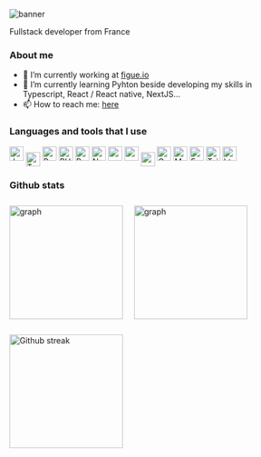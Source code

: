 ![banner](https://user-images.githubusercontent.com/93910888/229377336-3c2a9114-51a9-4f30-9a76-88ac92a86c3d.jpg)

Fullstack developer from France

### About me

- 🔭 I’m currently working at [figue.io](https://www.figue.io/)
- 🌱 I’m currently learning Pyhton beside developing my skills in Typescript, React / React native, NextJS...
- 📫 How to reach me: [here](mailto:philippe.locatelli@epitech.eu?subject=[GitHub]%20Source%20Han%20Sans)


### Languages and tools that I use

<div>

  <img align="top" src="https://img.shields.io/badge/JavaScript-C0AD17?style=for-the-badge&logo=javascript&logoColor=white" alt="Jvascript" title="JavaScript" height="25px">
  
  <img style="margin-top: 10px;" align="top" src="https://img.shields.io/badge/TypeScript-blue?style=for-the-badge&logo=typescript&logoColor=white" alt="TypeScript" title="TypeScript" height="25px">
  
  <img align="top" src="https://img.shields.io/badge/Python-253657?style=for-the-badge&logo=python&logoColor=white" alt="Python" title="Python" height="25px">
  
  <img align="top" src="https://img.shields.io/badge/PHP-777BB4?style=for-the-badge&logo=php&logoColor=white" alt="PHP" title="PHP" height="25px">
  
  <img align="top" src="https://img.shields.io/badge/React/React_Native-20232A?style=for-the-badge&logo=react&logoColor=white" alt="React" title="React" height="25px">
  
  <img align="top" src="https://img.shields.io/badge/next.js-000000?style=for-the-badge&logo=nextdotjs&logoColor=white" alt="Next" title="Next" height="25px">
  
  <img align="top" src="https://img.shields.io/badge/Node.js-339933?style=for-the-badge&logo=nodedotjs&logoColor=white" alt="node" title="Node" height="25px">
  
  <img align="top" src="https://img.shields.io/badge/Express.js-000000?style=for-the-badge&logo=express&logoColor=white" alt="express" title="Express" height="25px">
  
  <img align="top" style="margin-top: 10px;" src="https://img.shields.io/badge/MongoDB-88BF7A?style=for-the-badge&logo=mongodb&logoColor=white" alt="mongodb" title="MongoDb" height="25px">
  
  <img align="top" src="https://img.shields.io/badge/GraphQl-E10098?style=for-the-badge&logo=graphql&logoColor=white" alt="Graphql" title="Graphql" height="25px">
  
  <img align="top" src="https://img.shields.io/badge/MySQL-005C84?style=for-the-badge&logo=mysql&logoColor=white" alt="Mysql" title="Mysql" height="25px">
  
  <img align="top" src="https://img.shields.io/badge/Framer-black?style=for-the-badge&logo=framer&logoColor=white" alt="Framer" title="Framer" height="25px">
  
  <img align="top" src="https://img.shields.io/badge/Tailwind_CSS-38B2AC?style=for-the-badge&logo=tailwind-css&logoColor=white" alt="Tailwind" title="Tailwind" height="25px">
  
  <img align="top" src="https://img.shields.io/badge/HTML5-E34F26?style=for-the-badge&logo=html5&logoColor=white" alt="html5" title="HTML5" height="25px">
  
  <imgs style="margin-top: 10px;" align="top" src="https://img.shields.io/badge/CSS3-1572B6?style=for-the-badge&logo=css3&logoColor=white" alt="css3" title="CSS3" height="25px">

</div>

### Github stats

<!-- <div>
<img style="margin-top: 10px;" align="top" src="https://github-readme-activity-graph.cyclic.app/graph?username=Ph-lo&theme=tokyo-night" alt="graph" title="Github graph" >
</div>
<div>
<img style="margin-top: 10px;" align="top" src="https://github-profile-summary-cards.vercel.app/api/cards/profile-details?username=Ph-lo&theme=github_dark" height="200px" alt="graph" title="Github graph" >
</div> -->

<div>
  <img style="margin-top: 10px;" align="top" src="https://github-readme-stats.vercel.app/api/top-langs/?username=Ph-lo&theme=tokyonight&layout=compact" height="200px" alt="graph" title="Github graph" >
&nbsp;
&nbsp;
  <img style="margin-top: 10px;" align="top" src="https://github-readme-stats-git-masterrstaa-rickstaa.vercel.app/api?username=Ph-lo&theme=tokyonight" height="200px" alt="graph" title="Github graph" >
</div>
<br/>
<div>
<img style="margin-top: 10px;" align="top" src="https://github-readme-streak-stats.herokuapp.com/?user=Ph-lo&theme=tokyonight" height="200px" alt="Github streak" title="Github streak" >
</div>


<!--
**Ph-lo/Ph-lo** is a ✨ _special_ ✨ repository because its `README.md` (this file) appears on your GitHub profile.

Here are some ideas to get you started:

- 🔭 I’m currently working on ...
- 🌱 I’m currently learning ...
- 👯 I’m looking to collaborate on ...
- 🤔 I’m looking for help with ...
- 💬 Ask me about ...
- 📫 How to reach me: ...
- 😄 Pronouns: ...
- ⚡ Fun fact: ...
-->
